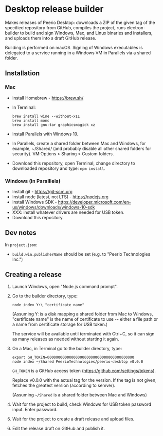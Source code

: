 Desktop release builder
=======================

Makes releases of Peerio Desktop: downloads a ZIP of the given tag of the specified repository from GitHub, compiles the project, runs electron-builder to build and sign Windows, Mac, and Linux binaries and installers, and uploads them into a draft GitHub release.

Building is performed on macOS. Signing of Windows executables is delegated to a service running in a Windows VM in Parallels via a shared folder.


Installation
------------

### Mac

* Install Homebrew - https://brew.sh/
* In Terminal:

      brew install wine --without-x11
      brew install mono
      brew install gnu-tar graphicsmagick xz

* Install Parallels with Windows 10.
* In Parallels, create a shared folder between Mac and Windows, for example,
  ~/Shared/ (and probably disable all other shared folders for security).
  VM Options > Sharing > Custom folders.
* Download this repository, open Terminal, change directory to downloaded
  repository and type: `npm install`.


### Windows (in Paralllels)

* Install git - https://git-scm.org
* Install node (latest, not LTS) - https://nodejs.org
* Install Windows SDK - https://developer.microsoft.com/en-us/windows/downloads/windows-10-sdk
* XXX: install whatever drivers are needed for USB token.
* Download this repository.


Dev notes
---------

In `project.json`:

* `build.win.publisherName` should be set (e.g. to "Peerio Technologies Inc.")


Creating a release
------------------

1. Launch Windows, open "Node.js command prompt".
2. Go to the builder directory, type:

	   node index Y:\ "certificate name"

   (Assuming Y: is a disk mapping a shared folder from Mac to Windows,
   "certificate name" is the name of certificate to use -- either
   a file path or a name from certificate storage for USB token.)

   The service will be available until terminated with Ctrl+C,
   so it can sign as many releases as needed without starting it
   again.

3. On a Mac, in Terminal go to the builder directory, type:

       export GH_TOKEN=0000000000000000000000000000000000000000
       node index ~/Shared PeerioTechnologies/peerio-desktop v0.0.0

   `GH_TOKEN` is a GitHub access token (https://github.com/settings/tokens).

   Replace v0.0.0 with the actual tag for the version.
   If the tag is not given, fetches the greatest version (according to semver).

   (Assuming `~/Shared` is a shared folder between Mac and Windows)

4. Wait for the project to build, check Windows for
   USB token password input. Enter password.

5. Wait for the project to create a draft release and upload files.

6. Edit the release draft on GitHub and publish it.
